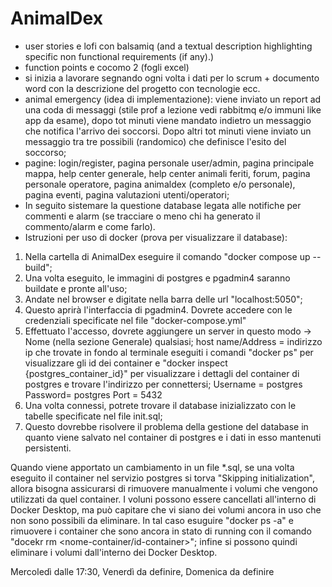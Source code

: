 # AnimalDex

- user stories e lofi con balsamiq (and a textual description highlighting specific non functional requirements (if any).)
- function points e cocomo 2 (fogli excel)
- si inizia a lavorare segnando ogni volta i dati per lo scrum + documento word con la descrizione del progetto con tecnologie ecc.
- animal emergency (idea di implementazione): viene inviato un report ad una coda di messaggi (stile prof a lezione vedi rabbitmq e/o immuni like app da esame), dopo tot minuti viene mandato indietro un messaggio che notifica l'arrivo dei soccorsi. Dopo altri tot minuti viene inviato un messaggio tra tre possibili (randomico) che definisce l'esito del soccorso;  
- pagine: login/register, pagina personale user/admin, pagina principale mappa, help center generale, help center animali feriti, forum, pagina personale operatore, pagina animaldex (completo e/o personale), pagina eventi, pagina valutazioni utenti/operatori;
- In seguito sistemare la questione database legata alle notifiche per commenti e alarm (se tracciare o meno chi ha generato il commento/alarm e come farlo).
- Istruzioni per uso di docker (prova per visualizzare il database):
 1) Nella cartella di AnimalDex eseguire il comando "docker compose up --build";
 2) Una volta eseguito, le immagini di postgres e pgadmin4 saranno buildate e pronte all'uso;
 3) Andate nel browser e digitate nella barra delle url "localhost:5050";
 4) Questo aprirà l'interfaccia di pgadmin4. Dovrete accedere con le credenziali specificate nel file "docker-compose.yml"
 5) Effettuato l'accesso, dovrete aggiungere un server in questo modo -> 
 Nome (nella sezione Generale) qualsiasi; 
 host name/Address = indirizzo ip che trovate in fondo al terminale eseguiti i comandi "docker ps" per visualizzare gli id dei container e "docker inspect {postgres_container_id}" per visualizzare i dettagli del container di postgres e trovare l'indirizzo per connettersi;
 Username = postgres
 Password= postgres
 Port = 5432
 6) Una volta connessi, potrete trovare il database inizializzato con le tabelle specificate nel file init.sql;
 7) Questo dovrebbe risolvere il problema della gestione del database in quanto viene salvato nel container di postgres e i dati in esso mantenuti persistenti.

 Quando viene apportato un cambiamento in un file *.sql, se una volta eseguito il container nel servizio postgres si torva "Skipping initialization", allora bisogna assicurarsi di rimuovere manualmente i volumi che vengono utilizzati da quel container. I voluni possono essere cancellati all'interno di Docker Desktop, ma può capitare che vi siano dei volumi ancora in uso che non sono possibili da eliminare. In tal caso esuguire "docker ps -a" e rimuovere i container che sono ancora in stato di running con il comando "docekr rm <nome-container/id-container>"; infine si possono quindi eliminare i volumi dall'interno dei Docker Desktop.

Mercoledì dalle 17:30, Venerdì da definire, Domenica da definire
